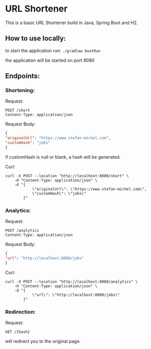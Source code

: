 # URL Shortener
This is a basic URL Shortener build in Java, Spring Boot and H2.

## How to use locally:
to start the application run: `./gradlew bootRun`

the application will be started on port 8080



## Endpoints:
### Shortening:

Request:
```
POST /short
Content-Type: application/json
```
Request Body:
```json
{
"originalUrl": "https://www.stefan-michel.com",
"customHash": "jobs"
}
```
if customHash is null or blank, a hash will be generated.

Curl:
```
curl -X POST --location "http://localhost:8080/short" \
    -H "Content-Type: application/json" \
    -d "{
            \"originalUrl\": \"https://www.stefan-michel.com\",
            \"customHash\": \"jobs\"
        }"
```

### Analytics:
Request:
```
POST /analytics
Content-Type: application/json
```
Request Body:
```json
{
"url": "http://localhost:8080/jobs"
}
```
Curl:
```
curl -X POST --location "http://localhost:8080/analytics" \
    -H "Content-Type: application/json" \
    -d "{
            \"url\": \"http://localhost:8080/jobs\"
        }"
```

### Redirection:

Request:
```
GET /{hash}
```
will redirect you to the original page.